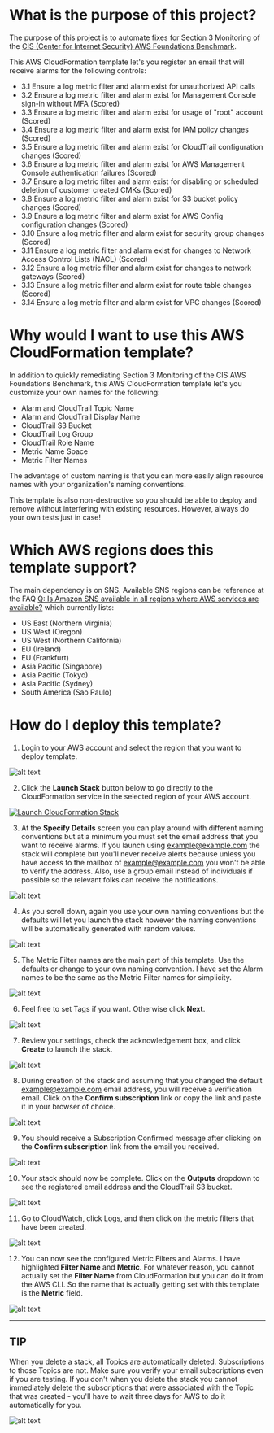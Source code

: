 # What is the purpose of this project?

The purpose of this project is to automate fixes for Section 3 Monitoring of the [CIS (Center for Internet Security) AWS Foundations Benchmark](https://d0.awsstatic.com/whitepapers/compliance/AWS_CIS_Foundations_Benchmark.pdf).

This AWS CloudFormation template let's you register an email that will receive alarms for the following controls:

- 3.1 Ensure a log metric filter and alarm exist for unauthorized API calls 
- 3.2 Ensure a log metric filter and alarm exist for Management Console sign-in without MFA (Scored)
- 3.3 Ensure a log metric filter and alarm exist for usage of "root" account (Scored)
- 3.4 Ensure a log metric filter and alarm exist for IAM policy changes (Scored)
- 3.5 Ensure a log metric filter and alarm exist for CloudTrail configuration changes (Scored)
- 3.6 Ensure a log metric filter and alarm exist for AWS Management Console authentication failures (Scored)
- 3.7 Ensure a log metric filter and alarm exist for disabling or scheduled deletion of customer created CMKs (Scored)
- 3.8 Ensure a log metric filter and alarm exist for S3 bucket policy changes (Scored)
- 3.9 Ensure a log metric filter and alarm exist for AWS Config configuration changes (Scored)
- 3.10 Ensure a log metric filter and alarm exist for security group changes (Scored)
- 3.11 Ensure a log metric filter and alarm exist for changes to Network Access Control Lists (NACL) (Scored)
- 3.12 Ensure a log metric filter and alarm exist for changes to network gateways (Scored)
- 3.13 Ensure a log metric filter and alarm exist for route table changes (Scored)
- 3.14 Ensure a log metric filter and alarm exist for VPC changes (Scored)

# Why would I want to use this AWS CloudFormation template?

In addition to quickly remediating Section 3 Monitoring of the CIS AWS Foundations Benchmark, this AWS CloudFormation template let's you customize your own names for the following:

- Alarm and CloudTrail Topic Name
- Alarm and CloudTrail Display Name
- CloudTrail S3 Bucket
- CloudTrail Log Group
- CloudTrail Role Name
- Metric Name Space
- Metric Filter Names

The advantage of custom naming is that you can more easily align resource names with your organization's naming conventions.

This template is also non-destructive so you should be able to deploy and remove without interfering with existing resources. However, always do your own tests just in case!

# Which AWS regions does this template support?

The main dependency is on SNS. Available SNS regions can be reference at the FAQ [Q: Is Amazon SNS available in all regions where AWS services are available?](https://aws.amazon.com/sns/faqs/) which currently lists:

- US East (Northern Virginia)
- US West (Oregon)
- US West (Northern California)
- EU (Ireland)
- EU (Frankfurt)
- Asia Pacific (Singapore)
- Asia Pacific (Tokyo)
- Asia Pacific (Sydney)
- South America (Sao Paulo)

# How do I deploy this template?

1. Login to your AWS account and select the region that you want to deploy template.

![alt text](https://github.com/virtualjj/cis-aws-benchmark-section-3-monitoring-remediate/blob/master/images/readme/cis-bench-sec-3-choose-region.jpg "Example logging into AWS console and selecting a region.")

2. Click the **Launch Stack** button below to go directly to the CloudFormation service in the selected region of your AWS account.

[![Launch CloudFormation Stack](https://s3.amazonaws.com/cloudformation-examples/cloudformation-launch-stack.png
)](https://console.aws.amazon.com/cloudformation/home?region=us-west-2#/stacks/new?stackName=cis-benchmark-3-monitoring-remediate&templateURL=https://s3-us-west-2.amazonaws.com/github-cis-aws-benchmark-section-3-monitoring-remediate/cis-aws-benchmark-section-3-monitoring-remediate.yml)

3. At the **Specify Details** screen you can play around with different naming conventions but at a minimum you must set the email address that you want to receive alarms. If you launch using example@example.com the stack will complete but you'll never receive alerts because unless you have access to the mailbox of example@example.com you won't be able to verify the address. Also, use a group email instead of individuals if possible so the relevant folks can receive the notifications.

![alt text](https://github.com/virtualjj/cis-aws-benchmark-section-3-monitoring-remediate/blob/master/images/readme/cis-bench-sec-3-specify-details-part1.jpg "Set alarm email address.")

4. As you scroll down, again you use your own naming conventions but the defaults will let you launch the stack however the naming conventions will be automatically generated with random values.

![alt text](https://github.com/virtualjj/cis-aws-benchmark-section-3-monitoring-remediate/blob/master/images/readme/cis-bench-sec-3-specify-details-part2.jpg "Consider changing CloudTrail and CloudWatch names.")

5. The Metric Filter names are the main part of this template. Use the defaults or change to your own naming convention. I have set the Alarm names to be the same as the Metric Filter names for simplicity. 

![alt text](https://github.com/virtualjj/cis-aws-benchmark-section-3-monitoring-remediate/blob/master/images/readme/cis-bench-sec-3-specify-details-part3.jpg "Consider changing Metric Filter names.")

6. Feel free to set Tags if you want. Otherwise click **Next**.

![alt text](https://github.com/virtualjj/cis-aws-benchmark-section-3-monitoring-remediate/blob/master/images/readme/cis-bench-sec-3-options.jpg "Consider changing Metric Filter names.")

7. Review your settings, check the acknowledgement box, and click **Create** to launch the stack.

![alt text](https://github.com/virtualjj/cis-aws-benchmark-section-3-monitoring-remediate/blob/master/images/readme/cis-bench-sec-3-review-and-create.jpg "Acknowledge IAM role creation and create stack.")

8. During creation of the stack and assuming that you changed the default example@example.com email address, you will receive a verification email. Click on the **Confirm subscription** link or copy the link and paste it in your browser of choice.

![alt text](https://github.com/virtualjj/cis-aws-benchmark-section-3-monitoring-remediate/blob/master/images/readme/cis-bench-sec-3-receive-email-verification.jpg "Receive verification email.")

9. You should receive a Subscription Confirmed message after clicking on the **Confirm subscription** link from the email you received.

![alt text](https://github.com/virtualjj/cis-aws-benchmark-section-3-monitoring-remediate/blob/master/images/readme/cis-bench-sec-3-subscription-confirmed.jpg "Subscription confirmed message in browser.")

10. Your stack should now be complete. Click on the **Outputs** dropdown to see the registered email address and the CloudTrail S3 bucket. 

![alt text](https://github.com/virtualjj/cis-aws-benchmark-section-3-monitoring-remediate/blob/master/images/readme/cis-bench-sec-3-create-complete.jpg "Confirm Outputs.")

11. Go to CloudWatch, click Logs, and then click on the metric filters that have been created.

![alt text](https://github.com/virtualjj/cis-aws-benchmark-section-3-monitoring-remediate/blob/master/images/readme/cis-bench-sec-3-view-filters-part1.jpg "Find CloudWatch metric filters.")

12. You can now see the configured Metric Filters and Alarms. I have highlighted **Filter Name** and **Metric**. For whatever reason, you cannot actually set the **Filter Name** from CloudFormation but you can do it from the AWS CLI. So the name that is actually getting set with this template is the **Metric** field.

![alt text](https://github.com/virtualjj/cis-aws-benchmark-section-3-monitoring-remediate/blob/master/images/readme/cis-bench-sec-3-view-filters-part2.jpg "Find CloudWatch metric filters.")

---

## TIP

When you delete a stack, all Topics are automatically deleted. Subscriptions to those Topics are not. Make sure you verify your email subscriptions even if you are testing. If you don't when you delete the stack you cannot immediately delete the subscriptions that were associated with the Topic that was created - you'll have to wait three days for AWS to do it automatically for you. 

![alt text](https://github.com/virtualjj/cis-aws-benchmark-section-3-monitoring-remediate/blob/master/images/readme/cis-bench-tip-pending-subscriptions.jpg "Have to wait 3 days for unverified subscriptions to be removed.")

